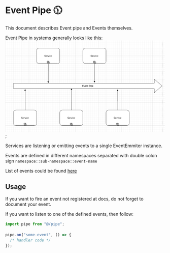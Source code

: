 # Event Pipe 🕦️

This document describes Event pipe and Events themselves.

Event Pipe in systems generally looks like this:
![event-pipe](./../img/event-pipe.png);

Services are listening or emitting events to a single EventEmmiter instance.

Events are defined in different namespaces separated with double colon sign `namespace::sub-namespace::event-name`

List of events could be found [here](./Events.md)

## Usage

If you want to fire an event not registered at docs, do not forget to document your event.

If you want to listen to one of the defined events, then follow:

```js
import pipe from "@/pipe";

pipe.on("some-event", () => {
  /* handler code */
});
```
